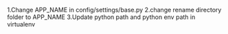 1.Change APP_NAME in config/settings/base.py
2.change rename directory folder to APP_NAME
3.Update python path and python env path in virtualenv
